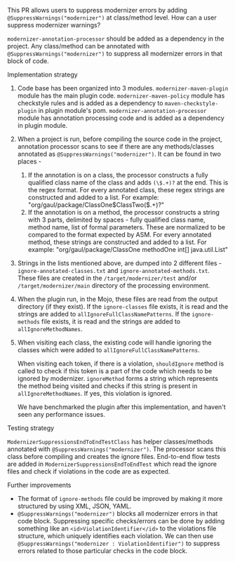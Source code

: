 This PR allows users to suppress modernizer errors by adding `@SuppressWarnings("modernizer")` at class/method level.
How can a user suppress modernizer warnings?

`modernizer-annotation-processor` should be added as a dependency in the project.
Any class/method can be annotated with `@SuppressWarnings("modernizer")` to suppress all modernizer errors
in that block of code.

Implementation strategy

1. Code base has been organized into 3 modules.
   `modernizer-maven-plugin` module has the main plugin code.
   `modernizer-maven-policy` module has checkstyle rules and is added as a dependency to `maven-checkstyle-plugin`
   in plugin module's pom.
   `modernizer-annotation-processor` module has annotation processing code and is added as a dependency in plugin module.
3. When a project is run, before compiling the source code in the project, annotation processor
   scans to see if there are any methods/classes annotated as `@SuppressWarnings("modernizer")`. It can be found in two places -
   1. If the annotation is on a class, the processor constructs a fully qualified class name of the class and adds
   `(\$.+)?` at the end. This is the regex format.
   For every annotated class, these regex strings are constructed and added to a list.
   For example: "org/gaul/package/ClassOne\$ClassTwo(\$.+)?"
   2. If the annotation is on a method, the processor constructs a string with 3 parts, delimited by spaces - fully
   qualified class name, method name, list of formal parameters. These are normalized to be compared to the format
   expected by ASM. For every annotated method, these strings are constructed and added to a list.
   For example: "org/gaul/package/ClassOne methodOne int[] java.util.List"
4. Strings in the lists mentioned above, are dumped into 2 different files - `ignore-annotated-classes.txt` and
   `ignore-annotated-methods.txt`. These files are created in the `/target/modernizer/test` and/or `/target/modernizer/main`
   directory of the processing environment.
5. When the plugin run, in the Mojo, these files are read from the output directory (if they exist).
   If the `ignore-classes` file exists, it is read and the strings are added to `allIgnoreFullClassNamePatterns`.
   If the `ignore-methods` file exists, it is read and the strings are added to `allIgnoreMethodNames`.
6. When visiting each class, the existing code will handle ignoring the classes which were added to
   `allIgnoreFullClassNamePatterns`.

   When visiting each token, if there is a violation, `shouldIgnore` method is called to check if this token is a part of the
   code which needs to be ignored by modernizer. `ignoreMethod` forms a string which represents the method being visited
   and checks if this string is present in `allIgnoreMethodNames`. If yes, this violation is ignored.

   We have benchmarked the plugin after this implementation, and haven't seen any performance issues.

Testing strategy

`ModernizerSuppressionsEndToEndTestClass` has helper classes/methods annotated with `@SuppressWarnings("modernizer")`.
The processor scans this class before compiling and creates the ignore files.
End-to-end flow tests are added in `ModernizerSuppressionsEndToEndTest` which read the ignore files and check if
violations in the code are as expected.

Further improvements

 - The format of `ignore-methods` file could be improved by making it more structured by using XML, JSON, YAML.
 - `@SuppressWarnings("modernizer")` blocks all modernizer errors in that code block. Suppressing specific checks/errors can
   be done by adding something like an `<id>ViolationIdentifier</id>` to the violations file structure, which uniquely
   identifies each violation. We can then use `@SuppressWarnings("modernizer : ViolationIdentifier")` to suppress errors
   related to those particular checks in the code block.
